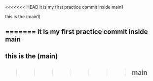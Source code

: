 <<<<<<< HEAD
it is my first practice commit inside main1
</h2>this is the (main1)<h2>
=======
it is my first practice commit inside main
<h2>this is the (main)<h2>

>>>>>>> main
